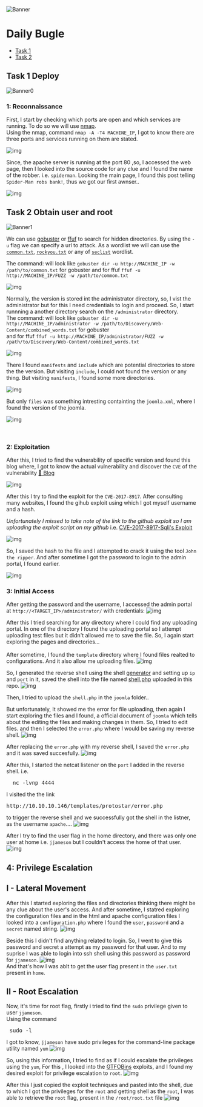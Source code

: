 ![Banner](./images/banner.png)
# Daily Bugle  

  - [Task 1](#task-1-deploy)
  - [Task 2](#task-2-obtain-user-and-root)

## Task 1 Deploy
![Banner0](./images/0.png)

### 1: Reconnaissance
  First, I start by checking which ports are open and which services are running. To do so we will use [nmap](https://nmap.org/).  
  Using the nmap, command `nmap -A -T4 MACHINE_IP`, I got to know there are three ports and services running on them are stated.

![img](./images/2.png)

  Since, the apache server is running at the port 80 ,so, I accessed the web page, then I looked into the source code for any clue and I found the name of the robber. i.e. `spiderman`. Looking the main page, I found this post telling `Spider-Man robs bank!`, thus we got our first awnser.. 

![img](./images/3.png)


## Task 2 Obtain user and root
![Banner1](./images/1.png)


  We can use [gobuster](https://github.com/OJ/gobuster) or [ffuf](https://github.com/ffuf/ffuf) to search for hidden directories. By using the `-u` flag we can specify a url to attack. As a wordlist we will can use the [`common.txt`](https://github.com/danielmiessler/SecLists/blob/master/Discovery/Web-Content/common.txt), [`rockyou.txt`](https://github.com/brannondorsey/naive-hashcat/releases/download/data/rockyou.txt) or any of [`seclist`](https://github.com/danielmiessler/SecLists/tree/master/Discovery/Web-Content) wordlist.

The command: will look like  `gobuster dir -u http://MACHINE_IP -w /path/to/common.txt` for gobuster 
and for ffuf `ffuf -u http://MACHINE_IP/FUZZ -w /path/to/common.txt`                

![img](./images/4.png)

  Normally, the version is stored int the administrator directory, so, I vist the administrator but for this I need credentials to login and proceed. So, I start runnning a another directory search on the `/administrator` directory.<br>
The command: will look like  `gobuster dir -u http://MACHINE_IP/administrator -w /path/to/Discovery/Web-Content/combined_words.txt` for gobuster <br>
and for ffuf `ffuf -u http://MACHINE_IP/administrator/FUZZ -w /path/to/Discovery/Web-Content/combined_words.txt`                

![img](./images/5.png)

  There I found `manifests` and `include` which are potential directories to store the the version. But visiting `include`, I could not found the version or any thing. But visiting `manifests`, I found some more directories.

![img](./images/6.png)

  But only `files` was something intresting containting the `joomla.xml`, where I found the version of the joomla.

![img](./images/7.png)  

<br>

### 2: Exploitation

  After this, I tried to find the vulnerability of specific version and found this blog where, I got to know the actual vulnerability and discover the `CVE` of the vulnerability [🔗 Blog](https://www.acunetix.com/vulnerabilities/web/joomla-core-3-7-0-sql-injection-3-7-0/)

![img](./images/8.png)

  After this I try to find the exploit for the `CVE-2017-8917`.  After consulting many websites, I found the gihub exploit using which I got myself username and a hash.  <br>
  
  *Unfortunately I missed to take note of the link to the github exploit so I am uploading the exploit script on my github* i.e. [CVE-2017-8917-Sqli's Exploit](https://github.com/en1gm4-exe/TryHackMe/blob/main/Daily%20Bugle/CVE-2017-8917-Sqli.py)

![img](./images/9.png)  
  
  So, I saved the hash to the file and I attempted to crack it using the tool `John the ripper`. And after sometime I got the password to login to the admin portal, I found earlier.
  
![img](./images/10.png) 

### 3: Initial Access
  After getting the password and the username, I accessed the admin portal at `http://<TARGET_IP>/administrator/` with credentials:
![img](./images/11.png)   

  After this I tried searching for any directory where I could find any uploading portal. In one of the directory I found the uploading portal so I attempt uploading test files but it didn't allowed me to save the file. So, I again start exploring the pages and directories... 
 <br>
 <br>
   After sometime, I found the `template` directory where I found files realted to configurations. And it also allow me uploading files. 
![img](./images/12.png)

  So, I generated the reverse shell using the shell [generator](https://www.revshells.com/) and setting up `ip` and `port` in it, saved the shell into the file named [shell.php](https://github.com/en1gm4-exe/TryHackMe/blob/main/Daily%20Bugle/shell.php) uploaded in this repo. 
![img](./images/x.png)   

  Then, I tried to upload the `shell.php` in the `joomla` folder..

  But unfortunately, It showed me the error for file uploading, then again I start exploring the files and I found, a official document of `joomla` which tells about the editing the files and making changes in them. So, I tried to edit files. and then I selected the `error.php` where I would be saving my reverse shell. 
![img](./images/13.png)   

  After replacing the `error.php` with my reverse shell, I saved the `error.php` and it was saved succesfully.
![img](./images/14.1.png)     

  After this, I started the netcat listener on the `port` I added in the reverse shell. i.e. 

<pre>
  nc -lvnp 4444
</pre> 

I visited the the link 
<pre>http://10.10.10.146/templates/protostar/error.php</pre>
to trigger the reverse shell and we successfully got the shell in the listner, as the username `apache`.... 
![img](./images/15.png)     

  After I try to find the user flag in the home directory, and there was only one user at home i.e. `jjameson` but I couldn't access the home of that user.
![img](./images/16.png)  

## 4: Privilege Escalation
## I - Lateral Movement
  After this I started exploring the files and directories thinking there might be any clue about the user's access. And after sometime, I statred exploring the configuration files and in the html and apache configuration files I looked into a `configuration.php` where I found the `user`, `password` and a `secret` named string. 
![img](./images/17.png)  

  Beside this I didn't find anything related to login. So, I went to give this password and secret a attempt as my password for that user. 
And to my suprise I was able to login into ssh shell using this password as password for `jjameson`.
![img](./images/18.png)  
  And that's how I was ablt to get the user flag present in the `user.txt` present in `home`.

  

## II - Root Escalation
  Now, it's time for root flag, firstly i tried to find the `sudo` privilege given to user `jjameson`. <br>
    Using the command 
    <pre> sudo -l </pre>
  I got to know, `jjameson` have sudo privileges for the command-line package utility named `yum` 
![img](./images/19.png)  

  So, using this information, I tried to find as if I could escalate the privileges using the `yum`, For this , I looked into the [GTFOBins](https://gtfobins.github.io/gtfobins/yum/) exploits, and I found my desired exploit for privilege escalation to `root`. 
![img](./images/20.png)

  After this I just copied the exploit techniques and pasted into the shell, due to which I got the privileges for the `root` and getting shell as the `root`, I was able to retrieve the `root` flag, present in the `/root/root.txt` file
 ![img](./images/21.png) 
